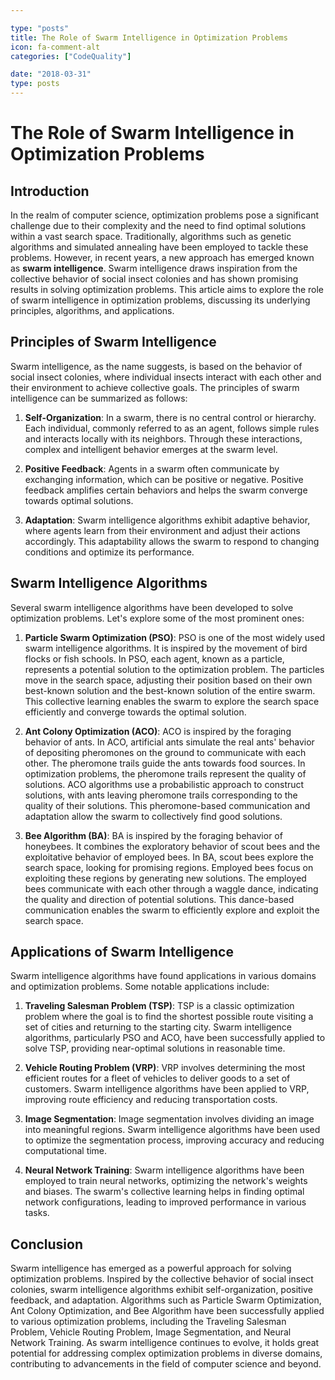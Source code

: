 ```yaml
---

type: "posts"
title: The Role of Swarm Intelligence in Optimization Problems
icon: fa-comment-alt
categories: ["CodeQuality"]

date: "2018-03-31"
type: posts
---
```





# The Role of Swarm Intelligence in Optimization Problems

## Introduction
In the realm of computer science, optimization problems pose a significant challenge due to their complexity and the need to find optimal solutions within a vast search space. Traditionally, algorithms such as genetic algorithms and simulated annealing have been employed to tackle these problems. However, in recent years, a new approach has emerged known as **swarm intelligence**. Swarm intelligence draws inspiration from the collective behavior of social insect colonies and has shown promising results in solving optimization problems. This article aims to explore the role of swarm intelligence in optimization problems, discussing its underlying principles, algorithms, and applications.

## Principles of Swarm Intelligence
Swarm intelligence, as the name suggests, is based on the behavior of social insect colonies, where individual insects interact with each other and their environment to achieve collective goals. The principles of swarm intelligence can be summarized as follows:

1. **Self-Organization**: In a swarm, there is no central control or hierarchy. Each individual, commonly referred to as an agent, follows simple rules and interacts locally with its neighbors. Through these interactions, complex and intelligent behavior emerges at the swarm level.

2. **Positive Feedback**: Agents in a swarm often communicate by exchanging information, which can be positive or negative. Positive feedback amplifies certain behaviors and helps the swarm converge towards optimal solutions.

3. **Adaptation**: Swarm intelligence algorithms exhibit adaptive behavior, where agents learn from their environment and adjust their actions accordingly. This adaptability allows the swarm to respond to changing conditions and optimize its performance.

## Swarm Intelligence Algorithms
Several swarm intelligence algorithms have been developed to solve optimization problems. Let's explore some of the most prominent ones:

1. **Particle Swarm Optimization (PSO)**: PSO is one of the most widely used swarm intelligence algorithms. It is inspired by the movement of bird flocks or fish schools. In PSO, each agent, known as a particle, represents a potential solution to the optimization problem. The particles move in the search space, adjusting their position based on their own best-known solution and the best-known solution of the entire swarm. This collective learning enables the swarm to explore the search space efficiently and converge towards the optimal solution.

2. **Ant Colony Optimization (ACO)**: ACO is inspired by the foraging behavior of ants. In ACO, artificial ants simulate the real ants' behavior of depositing pheromones on the ground to communicate with each other. The pheromone trails guide the ants towards food sources. In optimization problems, the pheromone trails represent the quality of solutions. ACO algorithms use a probabilistic approach to construct solutions, with ants leaving pheromone trails corresponding to the quality of their solutions. This pheromone-based communication and adaptation allow the swarm to collectively find good solutions.

3. **Bee Algorithm (BA)**: BA is inspired by the foraging behavior of honeybees. It combines the exploratory behavior of scout bees and the exploitative behavior of employed bees. In BA, scout bees explore the search space, looking for promising regions. Employed bees focus on exploiting these regions by generating new solutions. The employed bees communicate with each other through a waggle dance, indicating the quality and direction of potential solutions. This dance-based communication enables the swarm to efficiently explore and exploit the search space.

## Applications of Swarm Intelligence
Swarm intelligence algorithms have found applications in various domains and optimization problems. Some notable applications include:

1. **Traveling Salesman Problem (TSP)**: TSP is a classic optimization problem where the goal is to find the shortest possible route visiting a set of cities and returning to the starting city. Swarm intelligence algorithms, particularly PSO and ACO, have been successfully applied to solve TSP, providing near-optimal solutions in reasonable time.

2. **Vehicle Routing Problem (VRP)**: VRP involves determining the most efficient routes for a fleet of vehicles to deliver goods to a set of customers. Swarm intelligence algorithms have been applied to VRP, improving route efficiency and reducing transportation costs.

3. **Image Segmentation**: Image segmentation involves dividing an image into meaningful regions. Swarm intelligence algorithms have been used to optimize the segmentation process, improving accuracy and reducing computational time.

4. **Neural Network Training**: Swarm intelligence algorithms have been employed to train neural networks, optimizing the network's weights and biases. The swarm's collective learning helps in finding optimal network configurations, leading to improved performance in various tasks.

## Conclusion
Swarm intelligence has emerged as a powerful approach for solving optimization problems. Inspired by the collective behavior of social insect colonies, swarm intelligence algorithms exhibit self-organization, positive feedback, and adaptation. Algorithms such as Particle Swarm Optimization, Ant Colony Optimization, and Bee Algorithm have been successfully applied to various optimization problems, including the Traveling Salesman Problem, Vehicle Routing Problem, Image Segmentation, and Neural Network Training. As swarm intelligence continues to evolve, it holds great potential for addressing complex optimization problems in diverse domains, contributing to advancements in the field of computer science and beyond.